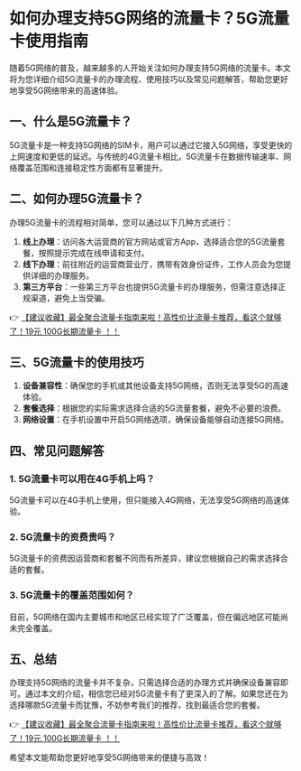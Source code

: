 # 如何办理支持5G网络的流量卡？5G流量卡使用指南

随着5G网络的普及，越来越多的人开始关注如何办理支持5G网络的流量卡。本文将为您详细介绍5G流量卡的办理流程、使用技巧以及常见问题解答，帮助您更好地享受5G网络带来的高速体验。

## 一、什么是5G流量卡？

5G流量卡是一种支持5G网络的SIM卡，用户可以通过它接入5G网络，享受更快的上网速度和更低的延迟。与传统的4G流量卡相比，5G流量卡在数据传输速率、网络覆盖范围和连接稳定性方面都有显著提升。

## 二、如何办理5G流量卡？

办理5G流量卡的流程相对简单，您可以通过以下几种方式进行：

1. **线上办理**：访问各大运营商的官方网站或官方App，选择适合您的5G流量套餐，按照提示完成在线申请和支付。
2. **线下办理**：前往附近的运营商营业厅，携带有效身份证件，工作人员会为您提供详细的办理服务。
3. **第三方平台**：一些第三方平台也提供5G流量卡的办理服务，但需注意选择正规渠道，避免上当受骗。

👉 [【建议收藏】最全聚合流量卡指南来啦！高性价比流量卡推荐，看这个就够了！19元 100G长期流量卡 ！！](https://bit.ly/Liuliangka)

## 三、5G流量卡的使用技巧

1. **设备兼容性**：确保您的手机或其他设备支持5G网络，否则无法享受5G的高速体验。
2. **套餐选择**：根据您的实际需求选择合适的5G流量套餐，避免不必要的浪费。
3. **网络设置**：在手机设置中开启5G网络选项，确保设备能够自动连接5G网络。

## 四、常见问题解答

### 1. 5G流量卡可以用在4G手机上吗？

5G流量卡可以在4G手机上使用，但只能接入4G网络，无法享受5G网络的高速体验。

### 2. 5G流量卡的资费贵吗？

5G流量卡的资费因运营商和套餐不同而有所差异，建议您根据自己的需求选择合适的套餐。

### 3. 5G流量卡的覆盖范围如何？

目前，5G网络在国内主要城市和地区已经实现了广泛覆盖，但在偏远地区可能尚未完全覆盖。

## 五、总结

办理支持5G网络的流量卡并不复杂，只需选择合适的办理方式并确保设备兼容即可。通过本文的介绍，相信您已经对5G流量卡有了更深入的了解。如果您还在为选择哪款5G流量卡而犹豫，不妨参考我们的推荐，找到最适合您的套餐。

👉 [【建议收藏】最全聚合流量卡指南来啦！高性价比流量卡推荐，看这个就够了！19元 100G长期流量卡 ！！](https://bit.ly/Liuliangka)

希望本文能帮助您更好地享受5G网络带来的便捷与高效！